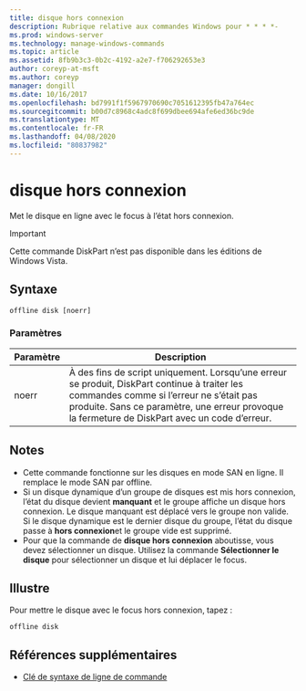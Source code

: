 ```yaml
---
title: disque hors connexion
description: Rubrique relative aux commandes Windows pour * * * *-
ms.prod: windows-server
ms.technology: manage-windows-commands
ms.topic: article
ms.assetid: 8fb9b3c3-0b2c-4192-a2e7-f706292653e3
author: coreyp-at-msft
ms.author: coreyp
manager: dongill
ms.date: 10/16/2017
ms.openlocfilehash: bd7991f1f5967970690c7051612395fb47a764ec
ms.sourcegitcommit: b00d7c8968c4adc8f699dbee694afe6ed36bc9de
ms.translationtype: MT
ms.contentlocale: fr-FR
ms.lasthandoff: 04/08/2020
ms.locfileid: "80837982"
---
```

# <a name="offline-disk"></a>disque hors connexion



Met le disque en ligne avec le focus à l’état hors connexion.

> [!IMPORTANT]
> Cette commande DiskPart n’est pas disponible dans les éditions de Windows Vista.

## <a name="syntax"></a>Syntaxe

```
offline disk [noerr]
```

### <a name="parameters"></a>Paramètres

|Paramètre|Description|
|---------|-----------|
|noerr|À des fins de script uniquement. Lorsqu’une erreur se produit, DiskPart continue à traiter les commandes comme si l’erreur ne s’était pas produite. Sans ce paramètre, une erreur provoque la fermeture de DiskPart avec un code d’erreur.|

## <a name="remarks"></a>Notes

-   Cette commande fonctionne sur les disques en mode SAN en ligne. Il remplace le mode SAN par offline.
-   Si un disque dynamique d’un groupe de disques est mis hors connexion, l’état du disque devient **manquant** et le groupe affiche un disque hors connexion. Le disque manquant est déplacé vers le groupe non valide. Si le disque dynamique est le dernier disque du groupe, l’état du disque passe à **hors connexion**et le groupe vide est supprimé.
-   Pour que la commande de **disque hors connexion** aboutisse, vous devez sélectionner un disque. Utilisez la commande **Sélectionner le disque** pour sélectionner un disque et lui déplacer le focus.

## <a name="examples"></a><a name=BKMK_examples></a>Illustre

Pour mettre le disque avec le focus hors connexion, tapez :
```
offline disk
```

## <a name="additional-references"></a>Références supplémentaires

- [Clé de syntaxe de ligne de commande](command-line-syntax-key.md)

